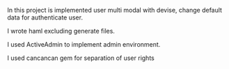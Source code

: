 In this project is implemented user multi modal with devise, change default data for authenticate user. 

I wrote haml excluding generate files. 

I used ActiveAdmin to implement admin environment.

I used cancancan gem for separation of user rights